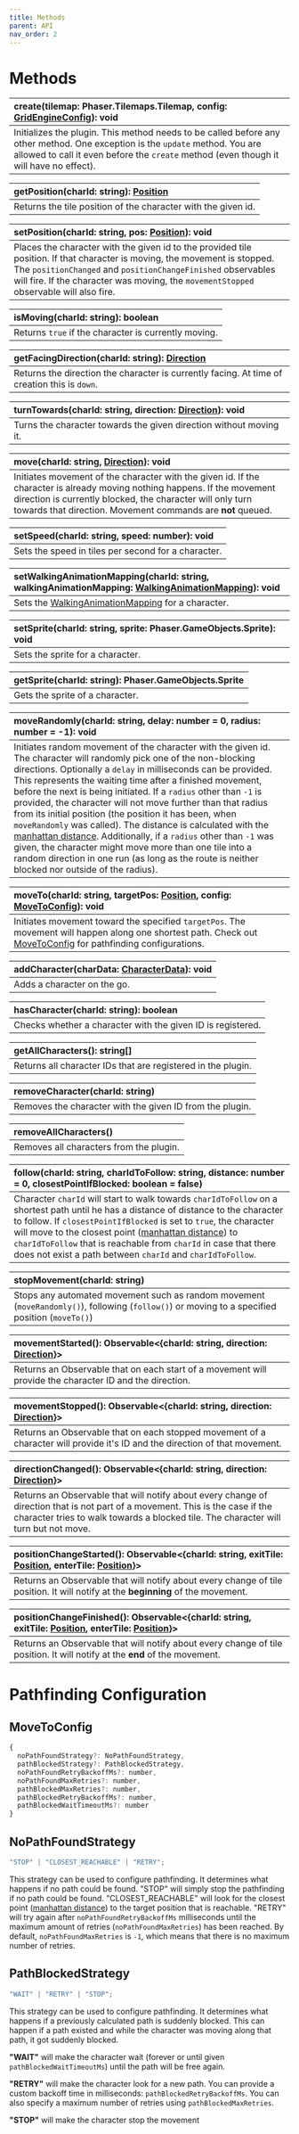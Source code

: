 ```yaml
---
title: Methods
parent: API
nav_order: 2
---
```


# Methods

| create(tilemap: Phaser.Tilemaps.Tilemap, config: [GridEngineConfig](./config.html#gridengineconfig)): void                                                                                                             |
| :--------------------------------------------------------------------------------------------------------------------------------------------------------------------------------------------------------------------- |
| Initializes the plugin. This method needs to be called before any other method. One exception is the `update` method. You are allowed to call it even before the `create` method (even though it will have no effect). |

| getPosition(charId: string): [Position](./config.html#position) |
| :-------------------------------------------------------------- |
| Returns the tile position of the character with the given id.   |

| setPosition(charId: string, pos: [Position](./config.html#position)): void                                                                                                                                                                                                          |
| :---------------------------------------------------------------------------------------------------------------------------------------------------------------------------------------------------------------------------------------------------------------------------------- |
| Places the character with the given id to the provided tile position. If that character is moving, the movement is stopped. The `positionChanged` and `positionChangeFinished` observables will fire. If the character was moving, the `movementStopped` observable will also fire. |

| isMoving(charId: string): boolean                    |
| :--------------------------------------------------- |
| Returns `true` if the character is currently moving. |

| getFacingDirection(charId: string): [Direction](./config.html#direction)                     |
| :------------------------------------------------------------------------------------------- |
| Returns the direction the character is currently facing. At time of creation this is `down`. |

| turnTowards(charId: string, direction: [Direction](./config.html#direction)): void |
| :--------------------------------------------------------------------------------- |
| Turns the character towards the given direction without moving it.                 |

| move(charId: string, [Direction](./config.html#direction)): void                                                                                                                                                                                      |
| :---------------------------------------------------------------------------------------------------------------------------------------------------------------------------------------------------------------------------------------------------- |
| Initiates movement of the character with the given id. If the character is already moving nothing happens. If the movement direction is currently blocked, the character will only turn towards that direction. Movement commands are **not** queued. |

| setSpeed(charId: string, speed: number): void       |
| :-------------------------------------------------- |
| Sets the speed in tiles per second for a character. |

| setWalkingAnimationMapping(charId: string, walkingAnimationMapping: [WalkingAnimationMapping](./config.html#walkinganimationmapping)): void |
| :------------------------------------------------------------------------------------------------------------------------------------------ |
| Sets the [WalkingAnimationMapping](./config.html#walkinganimationmapping) for a character.                                                  |

| setSprite(charId: string, sprite: Phaser.GameObjects.Sprite): void       |
| :-------------------------------------------------- |
| Sets the sprite for a character. |

| getSprite(charId: string): Phaser.GameObjects.Sprite       |
| :-------------------------------------------------- |
| Gets the sprite of a character. |

| moveRandomly(charId: string, delay: number = 0, radius: number = -1): void                                                                                                                                                                                                                                                                                                                                                                                                                                                                                                                                                                                                                                                                                                                          |
| :-------------------------------------------------------------------------------------------------------------------------------------------------------------------------------------------------------------------------------------------------------------------------------------------------------------------------------------------------------------------------------------------------------------------------------------------------------------------------------------------------------------------------------------------------------------------------------------------------------------------------------------------------------------------------------------------------------------------------------------------------------------------------------------------------- |
| Initiates random movement of the character with the given id. The character will randomly pick one of the non-blocking directions. Optionally a `delay` in milliseconds can be provided. This represents the waiting time after a finished movement, before the next is being initiated. If a `radius` other than `-1` is provided, the character will not move further than that radius from its initial position (the position it has been, when `moveRandomly` was called). The distance is calculated with the [manhattan distance](https://en.wikipedia.org/wiki/Taxicab_geometry). Additionally, if a `radius` other than `-1` was given, the character might move more than one tile into a random direction in one run (as long as the route is neither blocked nor outside of the radius). |

| moveTo(charId: string, targetPos: [Position](./config.html#position), config: [MoveToConfig](./methods.html#movetoconfig)): void                                                             |
| :------------------------------------------------------------------------------------------------------------------------------------------------------------------------------------------- |
| Initiates movement toward the specified `targetPos`. The movement will happen along one shortest path. Check out [MoveToConfig](./methods.html#movetoconfig) for pathfinding configurations. |

| addCharacter(charData: [CharacterData](./config.html#characterdata)): void |
| :------------------------------------------------------------------------- |
| Adds a character on the go.                                                |

| hasCharacter(charId: string): boolean                       |
| :---------------------------------------------------------- |
| Checks whether a character with the given ID is registered. |

| getAllCharacters(): string[]                                 |
| :----------------------------------------------------------- |
| Returns all character IDs that are registered in the plugin. |

| removeCharacter(charId: string)                          |
| :------------------------------------------------------- |
| Removes the character with the given ID from the plugin. |

| removeAllCharacters()                   |
| :-------------------------------------- |
| Removes all characters from the plugin. |

| follow(charId: string, charIdToFollow: string, distance: number = 0, closestPointIfBlocked: boolean = false)                                                                                                                                                                                                                                                                                                                                           |
| :----------------------------------------------------------------------------------------------------------------------------------------------------------------------------------------------------------------------------------------------------------------------------------------------------------------------------------------------------------------------------------------------------------------------------------------------------- |
| Character `charId` will start to walk towards `charIdToFollow` on a shortest path until he has a distance of distance to the character to follow. If `closestPointIfBlocked` is set to `true`, the character will move to the closest point ([manhattan distance](https://en.wikipedia.org/wiki/Taxicab_geometry)) to `charIdToFollow` that is reachable from `charId` in case that there does not exist a path between `charId` and `charIdToFollow`. |

| stopMovement(charId: string)                                                                                                                   |
| :--------------------------------------------------------------------------------------------------------------------------------------------- |
| Stops any automated movement such as random movement (`moveRandomly()`), following (`follow()`) or moving to a specified position (`moveTo()`) |

| movementStarted(): Observable<{charId: string, direction: [Direction](./config.html#direction)}>        |
| :------------------------------------------------------------------------------------------------------ |
| Returns an Observable that on each start of a movement will provide the character ID and the direction. |

| movementStopped(): Observable<{charId: string, direction: [Direction](./config.html#direction)}>                            |
| :-------------------------------------------------------------------------------------------------------------------------- |
| Returns an Observable that on each stopped movement of a character will provide it's ID and the direction of that movement. |

| directionChanged(): Observable<{charId: string, direction: [Direction](./config.html#direction)}>                                                                                                                    |
| :------------------------------------------------------------------------------------------------------------------------------------------------------------------------------------------------------------------- |
| Returns an Observable that will notify about every change of direction that is not part of a movement. This is the case if the character tries to walk towards a blocked tile. The character will turn but not move. |

| positionChangeStarted(): Observable<{charId: string, exitTile: [Position](./config.html#position), enterTile: [Position](./config.html#position)}> |
| :------------------------------------------------------------------------------------------------------------------------------------------------- |
| Returns an Observable that will notify about every change of tile position. It will notify at the **beginning** of the movement.                   |

| positionChangeFinished(): Observable<{charId: string, exitTile: [Position](./config.html#position), enterTile: [Position](./config.html#position)}> |
| :-------------------------------------------------------------------------------------------------------------------------------------------------- |
| Returns an Observable that will notify about every change of tile position. It will notify at the **end** of the movement.                          |

# Pathfinding Configuration

## MoveToConfig

```js
{
  noPathFoundStrategy?: NoPathFoundStrategy,
  pathBlockedStrategy?: PathBlockedStrategy,
  noPathFoundRetryBackoffMs?: number,
  noPathFoundMaxRetries?: number,
  pathBlockedMaxRetries?: number,
  pathBlockedRetryBackoffMs?: number,
  pathBlockedWaitTimeoutMs?: number
}
```

## NoPathFoundStrategy

```js
"STOP" | "CLOSEST_REACHABLE" | "RETRY";
```

This strategy can be used to configure pathfinding. It determines what happens if no path could be found. "STOP" will simply stop the pathfinding if no path could be found. "CLOSEST_REACHABLE" will look for the closest point ([manhattan distance](https://en.wikipedia.org/wiki/Taxicab_geometry)) to the target position that is reachable. "RETRY" will try again after `noPathFoundRetryBackoffMs` milliseconds until the maximum amount of retries (`noPathFoundMaxRetries`) has been reached. By default, `noPathFoundMaxRetries` is `-1`, which means that there is no maximum number of retries.

## PathBlockedStrategy

```js
"WAIT" | "RETRY" | "STOP";
```

This strategy can be used to configure pathfinding. It determines what happens if a previously calculated path is suddenly blocked. This can happen if a path existed and while the character was moving along that path, it got suddenly blocked.

**"WAIT"** will make the character wait (forever or until given `pathBlockedWaitTimeoutMs`) until the path will be free again.

**"RETRY"** will make the character look for a new path. You can provide a custom backoff time in milliseconds: `pathBlockedRetryBackoffMs`. You can also specify a maximum number of retries using `pathBlockedMaxRetries`.

**"STOP"** will make the character stop the movement
